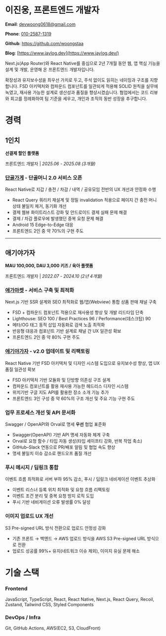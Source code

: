 # 이진웅, 프론트엔드 개발자

**Email**: [devwoong0618@gmail.com](mailto:devwoong0618@gmail.com)

**Phone**: [010-2587-1319](tel:010-2587-1319)

**Github**: https://github.com/woongstaa

**Blog**: [https://www.jaylog.dev](https://www.jaylog.dev/)

Next.js(App Router)와 React Native를 중심으로 2년 7개월 동안 웹, 앱 핵심 기능을 설계 및 개발, 운영해 온 프론트엔드 개발자입니다.

확장성과 유지보수성을 최우선 가치로 두고, 주석 없이도 읽히는 네이밍과 구조를 지향합니다. FSD 아키텍처와 컴파운드 컴포넌트를 일관되게 적용해 SOLID 원칙을 실무에 녹였고, 재사용 가능한 설계로 생산성과 품질을 향상시켰습니다. 협업에서는 코드 리뷰와 회고를 정례화하여 팀 기준을 세우고, 개인과 조직의 동반 성장을 추구합니다.

# 경력

## 1인치

**선결제 할인 플랫폼**

프론트엔드 개발자 | _2025.06 - 2025.08 (3개월)_

### [단골가게](https://www.danngol.com) - 단골머니 2.0 서비스 오픈

React Native로 지갑 / 충전 / 차감 / 내역 / 공유모임 전반의 UX 개선과 안정화 수행

- React Query 쿼리키 재설계 및 정밀 invalidation 적용으로 페이지 간 충전 머니 상태 불일치 제거, 동기화 개선
- 결제 웹뷰 화이트리스트 강화 및 안드로이드 결제 실패 문제 해결
- 결제 / 차감 플로우에 발생했던 중복 요청 문제 해결
- Android 15 Edge-to-Edge 대응
- 프론트엔드 2인 중 약 70%의 구현 주도

---

## 애기야가자

**MAU 100,000, DAU 3,000 키즈 / 육아 플랫폼**

프론트엔드 개발자 | _2022.07 - 2024.10 (2년 4개월)_

### [애가마켓](https://babygo.kr/store) - 서비스 구축 및 최적화

Next.js 기반 SSR 설계와 SEO 최적화로 웹/앱(Webview) 통합 상품 판매 채널 구축

- FSD + 컴파운드 컴포넌트 적용으로 재사용성 향상 및 개발 리드타임 단축
- Lighthouse: SEO 100 / Best Practices 96 / Performance(데스크탑) 90
- 메타/OG 태그 동적 삽입 자동화로 검색 노출 최적화
- 반응형 대응과 컴포넌트 기반 설계로 채널 간 UX 일관성 확보
- 프론트엔드 2인 중 약 80% 구현 주도

### [애기야가자](https://apps.apple.com/kr/app/%EC%95%A0%EA%B8%B0%EC%95%BC%EA%B0%80%EC%9E%90-%ED%82%A4%EC%A6%88-%EC%97%AC%ED%96%89-%EB%86%80%EC%9D%B4-%ED%95%AB%ED%94%8C-%EC%A0%95%EB%B3%B4-%EC%9C%A1%EC%95%84%EC%95%B1/id1479205228) - v2.0 업데이트 및 리팩토링

React Native 기반 FSD 아키텍처 및 디자인 시스템 도입으로 유지보수성 향상, 앱 UX 품질 일관성 확보

- FSD 아키텍처 기반 모듈화 및 단방향 의존성 구조 설계
- 컴파운드 컴포넌트를 활용 재사용 가능한 헤드리스 디자인 시스템
- 위치기반 구글 지도 API를 활용한 장소 소개 기능 추가
- 프론트엔드 3인 구성 중 약 60%의 구조 개선 및 주요 기능 구현 주도

### 업무 프로세스 개선 및 API 문서화

Swagger / OpenAPI와 Orval로 명세 **우선** 협업 표준화

- Swagger(OpenAPI) 기반 API 명세 자동화 체계 구축
- Orval로 요청 함수 / 타입 자동 생성(타입 세이프티 강화, 반복 작업 축소)
- GitHub–Slack 연동으로 PR/배포 알림 및 협업 속도 향상
- 명세 불일치 이슈 감소로 핸드오프 품질 개선

### 푸시 메시지 / 딥링크 통합

이벤트 흐름 최적화로 서버 부하 95% 감소, 푸시 / 딥링크 네비게이션 이벤트 추상화

- 이벤트 리스너 등록 위치 최적화 및 요청 흐름 리팩토링
- 이벤트 조건 분리 및 중복 요청 방지 로직 도입
- 푸시 기반 네비게이션 오류 발생률 0% 달성

### 이미지 업로드 UX 개선

S3 Pre-signed URL 방식 전환으로 업로드 안정성 강화

- 기존 프론트 → 백엔드 → AWS 업로드 방식을 AWS S3 Pre-signed URL 방식으로 전환
- 업로드 성공률 99%+ 유지(네트워크 이슈 제외), 이미지 유실 문제 해소

# 기술 스택

### Frontend

JavaScript, TypeScript, React, React Native, Next.js, React Query, Recoil, Zustand, Tailwind CSS, Styled Components

### DevOps / Infra

Git, GitHub Actions, AWS(EC2, S3, CloudFront)
